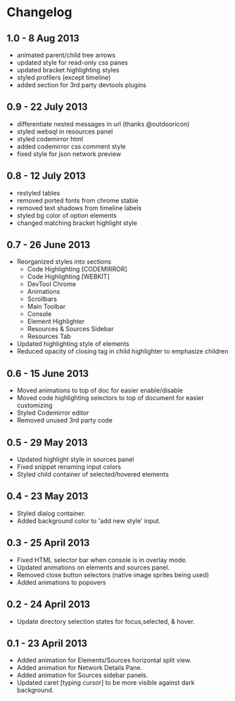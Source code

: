 # Changelog

## 1.0 - 8 Aug 2013
* animated parent/child tree arrows
* updated style for read-only css panes
* updated bracket highlighting styles
* styled profilers (except timeline)
* added section for 3rd party devtools plugins

## 0.9 - 22 July 2013
* differentiate nested messages in url (thanks @outdooricon)
* styled websql in resources panel
* styled codemirror html
* added codemirror css comment style 
* fixed style for json network preview

## 0.8 - 12 July 2013
* restyled tables
* removed ported fonts from chrome stable
* removed text shadows from timeline labels
* styled bg color of option elements
* changed matching bracket highlight style

## 0.7 - 26 June 2013
* Reorganized styles into sections
  * Code Highlighting [CODEMIRROR]
  * Code Highlighting [WEBKIT]
  * DevTool Chrome
  * Animations
  * Scrollbars
  * Main Toolbar
  * Console
  * Element Highlighter
  * Resources & Sources Sidebar
  * Resources Tab
* Updated highlighting style of elements
* Reduced opacity of closing tag in child highlighter to emphasize children

## 0.6 - 15 June 2013
* Moved animations to top of doc for easier enable/disable
* Moved code highlighting selectors to top of document for easier customizing
* Styled Codemirror editor
* Removed unused 3rd party code

## 0.5 - 29 May 2013
* Updated highlight style in sources panel
* Fixed snippet renaming input colors
* Styled child container of selected/hovered elements

## 0.4 - 23 May 2013
* Styled dialog container.
* Added background color to 'add new style' input.

## 0.3 - 25 April 2013
* Fixed HTML selector bar when console is in overlay mode.
* Updated animations on elements and sources panel.
* Removed close button selectors (native image sprites being used)
* Added animations to popovers

## 0.2 - 24 April 2013
* Update directory selection states for focus,selected, & hover.

## 0.1 - 23 April 2013
* Added animation for Elements/Sources horizontal split view.
* Added animation for Network Details Pane.
* Added animation for Sources sidebar panels.
* Updated caret [typing cursor] to be more visible against dark background.
